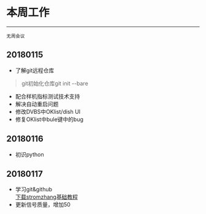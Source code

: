 # 本周工作  
***
`无周会议`  
## 20180115  
- 了解git远程仓库  
> git初始化仓库git init --bare  
  
- 配合样机指标测试技术支持  
- 解决自动重启问题  
- 修改DVBS中OKlist/dish UI  
- 修复OKlist中bule键中的bug  

## 20180116  
- 初识python  

## 20180117  
- 学习git&github  
[下载stromzhang基础教程](https://github.com/comniuer/amlogic/blob/master/technology/Learn%20GitHub%20from%200.pdf)	
- 更新信号质量，增加50  
